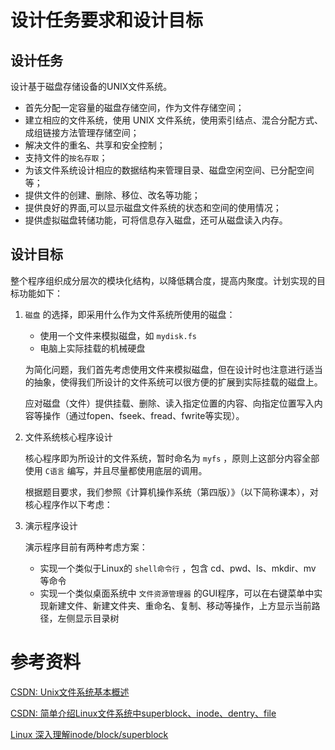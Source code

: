# 设计任务要求和设计目标

## 设计任务

设计基于磁盘存储设备的UNIX文件系统。

- 首先分配一定容量的磁盘存储空间，作为文件存储空间；
- 建立相应的文件系统，使用 UNIX 文件系统，使用索引结点、混合分配方式、成组链接方法管理存储空间；
- 解决文件的重名、共享和安全控制；
- 支持文件的`按名存取`；
- 为该文件系统设计相应的数据结构来管理目录、磁盘空闲空间、已分配空间等；
- 提供文件的创建、删除、移位、改名等功能；
- 提供良好的界面,可以显示磁盘文件系统的状态和空间的使用情况；
- 提供虚拟磁盘转储功能，可将信息存入磁盘，还可从磁盘读入内存。

## 设计目标

整个程序组织成分层次的模块化结构，以降低耦合度，提高内聚度。计划实现的目标功能如下：

1. `磁盘` 的选择，即采用什么作为文件系统所使用的磁盘：

   - 使用一个文件来模拟磁盘，如 `mydisk.fs`
   - 电脑上实际挂载的机械硬盘

   为简化问题，我们首先考虑使用文件来模拟磁盘，但在设计时也注意进行适当的抽象，使得我们所设计的文件系统可以很方便的扩展到实际挂载的磁盘上。

   应对磁盘（文件）提供挂载、删除、读入指定位置的内容、向指定位置写入内容等操作（通过fopen、fseek、fread、fwrite等实现）。

2. 文件系统核心程序设计

   核心程序即为所设计的文件系统，暂时命名为 `myfs` ，原则上这部分内容全部使用 `C语言` 编写，并且尽量都使用底层的调用。

   根据题目要求，我们参照《计算机操作系统（第四版）》（以下简称课本），对核心程序作以下考虑：

   

3. 演示程序设计

   演示程序目前有两种考虑方案：

   - 实现一个类似于Linux的 `shell命令行` ，包含 cd、pwd、ls、mkdir、mv 等命令
   - 实现一个类似桌面系统中 `文件资源管理器` 的GUI程序，可以在右键菜单中实现新建文件、新建文件夹、重命名、复制、移动等操作，上方显示当前路径，左侧显示目录树

# 参考资料

[CSDN: Unix文件系统基本概述](https://blog.csdn.net/pl20140910/article/details/80298312)

[CSDN: 简单介绍Linux文件系统中superblock、inode、dentry、file](https://blog.csdn.net/ygtlovezf/article/details/69390043)

[Linux 深入理解inode/block/superblock](https://www.cnblogs.com/machangwei-8/p/10354451.html)